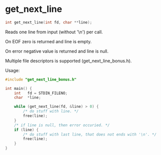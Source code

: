# get_next_line
```c
int get_next_line(int fd, char **line);
```
Reads one line from input (without '\n') per call.

On EOF zero is returned and line is empty.

On error negative value is returned and line is null.

Multiple file descriptors is supported (get_next_line_bonus.h).

Usage:
```c
#include "get_next_line_bonus.h"

int main() {
    int   fd = STDIN_FILENO;
    char  *line;

    while (get_next_line(fd, &line) > 0) {
        /* do stuff with line. */
        free(line);
    }
    /* if line is null, then error occuried. */
    if (line) {
        /* do stuff with last line, that does not ends with '\n'. */
        free(line);
    }
}
```
